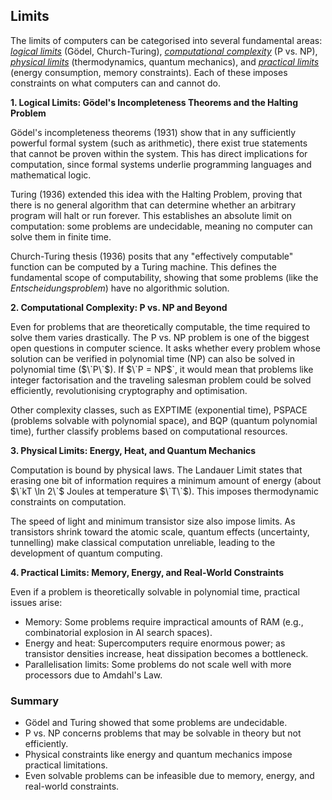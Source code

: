 
## Limits

The limits of computers can be categorised into several fundamental areas:
[*logical limits*](./GODEL.md) (Gödel, Church-Turing),
[*computational complexity*](./PvsNP.md) (P vs. NP),
[*physical limits*](./PHYSICAL.md) (thermodynamics, quantum mechanics), and
[*practical limits*](./PRACTICAL.md) (energy consumption, memory constraints).
Each of these imposes constraints on what computers can and cannot do.


__1. Logical Limits: Gödel's Incompleteness Theorems and the Halting Problem__

Gödel's incompleteness theorems (1931) show that in any sufficiently powerful formal
system (such as arithmetic), there exist true statements that cannot be proven within
the system. This has direct implications for computation, since formal systems underlie
programming languages and mathematical logic.

Turing (1936) extended this idea with the Halting Problem, proving that there is no
general algorithm that can determine whether an arbitrary program will halt or run
forever. This establishes an absolute limit on computation: some problems are undecidable,
meaning no computer can solve them in finite time.

Church-Turing thesis (1936) posits that any "effectively computable" function can be
computed by a Turing machine. This defines the fundamental scope of computability,
showing that some problems (like the *Entscheidungsproblem*) have no algorithmic solution.


__2. Computational Complexity: P vs. NP and Beyond__

Even for problems that are theoretically computable, the time required to solve them
varies drastically. The P vs. NP problem is one of the biggest open questions in computer
science. It asks whether every problem whose solution can be verified in polynomial time
(NP) can also be solved in polynomial time ($\`P\`$). If $\`P = NP$\`, it would mean that problems
like integer factorisation and the traveling salesman problem could be solved efficiently,
revolutionising cryptography and optimisation.

Other complexity classes, such as EXPTIME (exponential time), PSPACE (problems solvable
with polynomial space), and BQP (quantum polynomial time), further classify problems
based on computational resources.


__3. Physical Limits: Energy, Heat, and Quantum Mechanics__

Computation is bound by physical laws. The Landauer Limit states that erasing one bit
of information requires a minimum amount of energy (about $\`kT \ln 2\`$ Joules
at temperature $\`T\`$). This imposes thermodynamic constraints on computation.

The speed of light and minimum transistor size also impose limits. As transistors shrink
toward the atomic scale, quantum effects (uncertainty, tunnelling) make classical computation
unreliable, leading to the development of quantum computing.


__4. Practical Limits: Memory, Energy, and Real-World Constraints__

Even if a problem is theoretically solvable in polynomial time, practical issues arise:
- Memory: Some problems require impractical amounts of RAM (e.g., combinatorial explosion
  in AI search spaces).
- Energy and heat: Supercomputers require enormous power; as transistor densities increase,
  heat dissipation becomes a bottleneck.
- Parallelisation limits: Some problems do not scale well with more processors due to
  Amdahl's Law.

### Summary
- Gödel and Turing showed that some problems are undecidable.
- P vs. NP concerns problems that may be solvable in theory but not efficiently.
- Physical constraints like energy and quantum mechanics impose practical limitations.
- Even solvable problems can be infeasible due to memory, energy, and real-world constraints.

